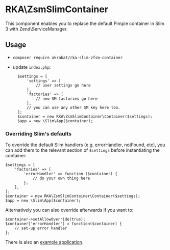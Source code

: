 # RKA\ZsmSlimContainer

This component enables you to replace the default Pimple container in Slim 3
with Zend\ServiceManager.

## Usage

* `composer require akrabat/rka-slim-zfsm-container`
* update `index.php`:

        $settings = [
            'settings' => [
                // user settings go here
            ],
            'factories' => [
                // new SM factories go here
            ],
            // you can use any other SM key here too.
        ];
        $container = new RKA\ZsmSlimContainer\Container($settings);
        $app = new \Slim\App($container);


### Overriding Slim's defaults

To override the default Slim handlers (e.g. errorHandler, notFound, etc), you
can add them to the relevant section of `$settings` before instantiating the
container:

    $settings = [
        'factories' => [
            'errorHandler' => function ($container) {
                // do your own thing here
            },
        ],
    ];
    $container = new RKA\ZsmSlimContainer\Container($settings);
    $app = new \Slim\App($container);

Alternatively you can also override afterwards if you want to:

    $container->setAllowOverride(true);
    $container['errorHandler'] = function($container) {
    	// set-up error handler
    };

There is also an [example application][1].

[1]: https://github.com/akrabat/rka-slim-zfsm-container/blob/master/example-app/index.php